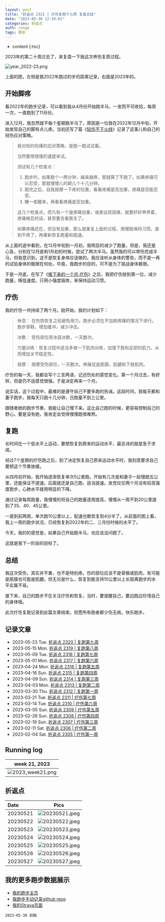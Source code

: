 ```yaml
---
layout: post
title: "折返点 2321 | 疗伤复跑十七周 复盘总结"
date: "2023-05-30 12:39:01"
categories: 折返点
auth: conge
tags: 跑步  
---
```

* content
{:toc}

2023年的第二十周过去了，来复盘一下我这次养伤复原过程。

![year_2022-23.png](https://s2.loli.net/2023/05/31/cuZPfKVSmrBJFyL.png)

上面的图，左侧是我2022年跑过的步的距离记录，右面是2023年的。




## 开始脚疼

看2022年的跑步记录，可以看到我从4月份开始跑半马，一发而不可收拾，每周一次，一直跑到了11月份。

进入12月，我忽然就不每个星期跑半马了，原因是一位我在2022年12月中旬，开始发现自己的脚有点儿疼。当初还写了篇《[轻伤不下火线](https://conge.livingwithfcs.org/2022/12/11/ReturnPoint-minor-injury/)》记录了这事儿和自己的轻伤应对策略。

> 我对轻的伤痛的应对策略，是跑一跑试试看。
> 
> 当然要用很慢的速度来试。
> 
> 测试有几个检查点：
> 
> 1. 跑步时，如果跑个一两分钟，越来越疼，那就算了不跑了。如果疼痛可以忍受，那就慢慢儿的颠儿个十几分钟。
> 2. 跑完之后，自我按摩一下疼的位置，看看疼痛是否加重，疼痛是否能忍受。
> 3. 睡一夜醒来，再看看疼痛是否加重。
> 
>  这几个检查点，但凡有一个是疼痛加重，或者出现锐痛，就要好好养养着，疼痛难忍的话，甚至要去看医生了。
> 
> 如果疼痛还在，但没有加重，那么就重复上面的过程，用慢跑保持习惯。直到不疼了，再重新恢复跑量和跑速。

从上面的途中看到，在12月中旬到一月初，我明显的减少了跑量，但是，我还是心急，分别在12月底和1月初的时候，尝试了两次半马。虽然我的可以带伤完成半马，但我意识到，这不是恢复身体应该做的。我应该听从身体的警告，而不是一再的试验身体的极限在何处。毕竟，我跑步的目的，可不是为了挑战身体极限。

于是一月底，在写了《[接下来的一个月,疗伤](https://conge.livingwithfcs.org/2023/01/30/ReturnPoint-healing/)》之后，我把疗伤放到第一位，减少跑量，降低速度。只用小强度锻炼，来保持运动习惯。

## 疗伤

我的疗伤一共持续了两个月。刚开始，我的计划如下：

> 休息： 在伤势恢复之前避免用力。跑步必须在不加剧疼痛的情况下进行。跑步穿鞋，增加缓冲，减少冲击。
> 
> 冰敷： 受伤部位用冰袋冰敷，一天数次。
> 
> 力量训练：恢复过程中适当多做一下肌肉训练，加强下肢和足部的肌力，从而增加关节稳定性。
> 
> 按摩： 按摩受伤部位，一天数次。伸展足底筋膜，肌腱和下肢肌肉。

疗伤的每一天，我都会写个三言两语，记述伤处的感觉变化。第一个月过去，有好转，但是仍不适感觉很强。于是决定再来一个月。

说实话，这个过程中，最难的是遵守自己不要多跑的告诫。这段时间，我每天都和妻子跑步。我每天只跑十几分钟，日跑量不到三公里。

跟随者她的跑步节奏，我能让自己慢下来。这比自己跑的时候，更容易控制自己的野心。要是没有她，我肯定会觉得慢慢跑很难熬。

## 复跑

长时间在一个低水平上运动，要想恢复到原来的运动水平，最忌讳的就是急于求成。

经过7个星期的疗伤跑之后，到了决定恢复自己原来运动水平时，我刻意要求自己要把这个节奏放缓。

从四月初开始，我开始逐渐恢复单次5公里跑。开始有几次是和妻子一起慢跑五公里，还能保证不提速。后面就还是自己跑，适当提速。发觉仅仅两个月没有较高强度跑步，心肺水平就用明显的下降。

通过记录每周跑量，我慢慢的将自己的跑量逐周提高，慢慢从一周不到20公里提到了35、40、45公里。

一直到前两周，单次跑10公里以上，配速也敢恢复到4分半了。从前面的图上看，我上一周的跑步状况，已经恢复到2022年的二、三月份时候的水平了。

今天，我的的感觉是，如果自己开始跑半马，也应该没问题了。

这就是我下一阶段的目标了。

## 总结

我这次受伤，其实并不重，也不是特别疼。伤的部位应该不是骨骼或肌肉，有可能是筋膜也可能是肌腱。但无论是什么，恢复到能支持10公里以上长距离跑步的水平实属不易。
  
接下来，自己的跑步不在关注疗伤和恢复。当时，要提醒自己，要边跑边珍惜自己的身体哦。

此次疗伤复跑记录到此篇文章结束。但愿所有跑者都少伤无病，快乐跑步。

## 记录文章

- 2023-05-23 Tue. [折返点 2320 | 复跑第九周](https://conge.livingwithfcs.org/2023/05/23/ReturnPoint-training-09/) 
- 2023-05-15 Mon. [折返点 2319 | 复跑第八周](https://conge.livingwithfcs.org/2023/05/15/ReturnPoint-training-08/)
- 2023-05-09 Tue. [折返点 2318 | 复跑第七周](https://conge.livingwithfcs.org/2023/05/09/ReturnPoint-training-07/) 
- 2023-05-01 Mon. [折返点 2317 | 复跑第六周](https://conge.livingwithfcs.org/2023/05/01/ReturnPoint-training-06/) 
- 2023-04-24 Mon. [折返点 2316 | 复跑第五周](https://conge.livingwithfcs.org/2023/04/24/ReturnPoint-training-05/) 
- 2023-04-16 Sun. [折返点 2315 | 复跑第四周](https://conge.livingwithfcs.org/2023/04/16/ReturnPoint-training-04/) 
- 2023-04-09 Sun. [折返点 2314 | 复跑第三周](https://conge.livingwithfcs.org/2023/04/09/ReturnPoint-training-03/) 
- 2023-04-03 Mon. [折返点 2313 | 复跑第二周](https://conge.livingwithfcs.org/2023/04/03/ReturnPoint-training-02/) 
- 2023-03-30 Thu. [折返点 2312 | 复跑第一周](https://conge.livingwithfcs.org/2023/03/30/ReturnPoint-training-01/) 
- 2023-03-21 Tue. [折返点 2311 | 疗伤第七周](https://conge.livingwithfcs.org/2023/03/21/ReturnPoint-healing-07/) 
- 2023-03-14 Tue. [折返点 2310 | 疗伤第六周](https://conge.livingwithfcs.org/2023/03/14/ReturnPoint-healing-06/) 
- 2023-03-05 Sun. [折返点 2309 | 疗伤第五周](https://conge.livingwithfcs.org/2023/03/05/ReturnPoint-healing-05/) 
- 2023-02-26 Sun. [折返点 2308 | 疗伤第四周](https://conge.livingwithfcs.org/2023/02/26/ReturnPoint-healing-04/) 
- 2023-02-19 Sun. [折返点 2307 | 疗伤第三周](https://conge.livingwithfcs.org/2023/02/19/ReturnPoint-healing-03/) 
- 2023-02-11 Sat. [折返点 2306 | 疗伤第二周](https://conge.livingwithfcs.org/2023/02/11/ReturnPoint-healing-02/) 
- 2023-02-04 Sat. [折返点 2305 | 疗伤第一周](https://conge.livingwithfcs.org/2023/02/04/ReturnPoint-healing-01/) 


## Running log

|                            week 21, 2023                              |
| :-------------------------------------------------------------------: |
|![2023_week21.png](https://s2.loli.net/2023/05/31/WRpXzQn6KuTBjYd.png) |

## 折返点

| Date     |                                Pics                                  |
| :------- | :------------------------------------------------------------------: |
| 20230521 | ![20230521.jpeg](https://s2.loli.net/2023/05/31/NHPjpnUIDOgYFX2.jpg) |
| 20230522 | ![20230522.jpeg](https://s2.loli.net/2023/05/31/SGmn7MzOY6KJRVq.jpg) |
| 20230523 | ![20230523.jpeg](https://s2.loli.net/2023/05/31/I2wSg8DKTP4v7j3.jpg) |
| 20230524 | ![20230524.jpeg](https://s2.loli.net/2023/05/31/RZ9x8fL6kqO2AjK.jpg) |
| 20230525 | ![20230525.jpeg](https://s2.loli.net/2023/05/31/zZOArHYomGapVeh.jpg) |
| 20230526 | ![20230526.jpeg](https://s2.loli.net/2023/05/31/dh2xuqGRJBfevp9.jpg) |
| 20230527 | ![20230527.jpeg](https://s2.loli.net/2023/05/31/ou7z9fP3Cvjarn4.jpg) |


## 我的更多跑步数据展示

* [我的跑步主页](https://conge.livingwithfcs.org/running_page/)
* [我跑步手动记录github repo](https://github.com/conge/RunningStreak)
* [我的Strava页面](https://www.strava.com/athletes/57680242)

```
2023-05-30 初稿
```

